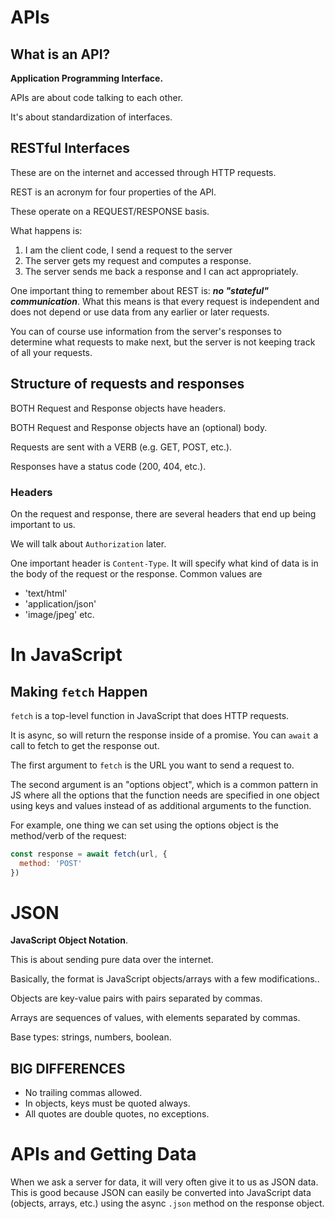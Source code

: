 
# APIs

## What is an API?

**Application Programming Interface.**

APIs are about code talking to each other.

It's about standardization of interfaces.


## RESTful Interfaces

These are on the internet and accessed through HTTP requests.

REST is an acronym for four properties of the API.

These operate on a REQUEST/RESPONSE basis.

What happens is:

1. I am the client code, I send a request to the server
2. The server gets my request and computes a response.
3. The server sends me back a response and I can act appropriately.


One important thing to remember about REST is:
***no "stateful" communication***.
What this means is that every request is independent
and does not depend or use data from any earlier or later requests.


You can of course use information from the server's responses
to determine what requests to make next, but the server is not
keeping track of all your requests.




## Structure of requests and responses

BOTH Request and Response objects have headers.

BOTH Request and Response objects have an (optional) body.

Requests are sent with a VERB (e.g. GET, POST, etc.).

Responses have a status code (200, 404, etc.).



### Headers

On the request and response, there are several headers that end up being important to us.

We will talk about `Authorization` later.

One important header is `Content-Type`. It will specify what kind of data is in the body of the request or the response.
Common values are
- 'text/html'
- 'application/json'
- 'image/jpeg'
etc.








# In JavaScript

## Making `fetch` Happen

`fetch` is a top-level function in JavaScript that does HTTP requests.

It is async, so will return the response inside of a promise.
You can `await` a call to fetch to get the response out.

The first argument to `fetch` is the URL you want to send a request to.

The second argument is an "options object", which is a common pattern in JS where all the options that the function needs are specified in one object using keys and values instead of as additional arguments to the function.

For example, one thing we can set using the options object is the method/verb of the request:

```js
const response = await fetch(url, {
  method: 'POST'
})
```







# JSON

**JavaScript Object Notation**.

This is about sending pure data over the internet.

Basically, the format is JavaScript objects/arrays with
a few modifications..

Objects are key-value pairs with pairs separated by commas.

Arrays are sequences of values, with elements separated by commas.

Base types: strings, numbers, boolean.


## BIG DIFFERENCES

- No trailing commas allowed.
- In objects, keys must be quoted always.
- All quotes are double quotes, no exceptions.




# APIs and Getting Data

When we ask a server for data, it will very often give it to us as JSON data. This is good because JSON can easily be converted into JavaScript data (objects, arrays, etc.) using the async `.json` method on the response object.